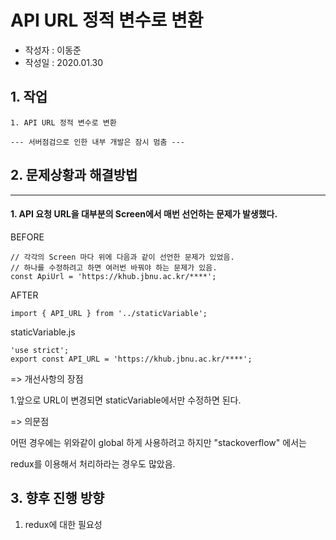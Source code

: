 # API URL 정적 변수로 변환
* 작성자 : 이동준
* 작성일 : 2020.01.30

## 1. 작업

    1. API URL 정적 변수로 변환
    
    --- 서버점검으로 인한 내부 개발은 잠시 멈춤 ---

## 2. 문제상황과 해결방법
--------

#### 1. API 요청 URL을 대부분의 Screen에서 매번 선언하는 문제가 발생했다.

BEFORE
~~~
// 각각의 Screen 마다 위에 다음과 같이 선언한 문제가 있었음.
// 하나를 수정하려고 하면 여러번 바꿔야 하는 문제가 있음.
const ApiUrl = 'https://khub.jbnu.ac.kr/****';
~~~

AFTER  
~~~
import { API_URL } from '../staticVariable';
~~~

staticVariable.js
~~~
'use strict';
export const API_URL = 'https://khub.jbnu.ac.kr/****';
~~~

=> 개선사항의 장점 

1.앞으로 URL이 변경되면 staticVariable에서만 수정하면 된다.

=> 의문점 

어떤 경우에는 위와같이 global 하게 사용하려고 하지만 "stackoverflow" 에서는 

redux를 이용해서 처리하라는 경우도 많았음.

## 3. 향후 진행 방향

1. redux에 대한 필요성
